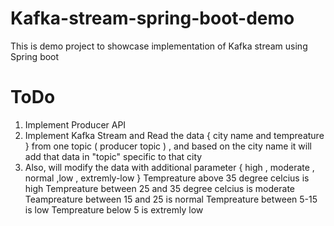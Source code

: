 # Kafka-stream-spring-boot-demo
This is demo project to showcase implementation of Kafka stream using Spring boot



# ToDo

1. Implement Producer API
2. Implement Kafka Stream and Read the data  { city name and tempreature } from one topic ( producer topic ) , and based on the city name it will add that data in "topic" specific to that city
3. Also, will modify the data with additional parameter { high , moderate , normal ,low , extremly-low }
 Tempreature above 35 degree celcius is high
 Tempreature between 25 and 35 degree celcius is moderate
 Teampreature between 15 and 25 is normal
 Tempreature between 5-15 is low 
 Tempreature below 5 is extremly low

